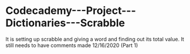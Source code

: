 # Codecademy---Project---Dictionaries---Scrabble
It is setting up scrabble and giving a word and finding out its total value.
It still needs to have comments made 12/16/2020 (Part 1)

